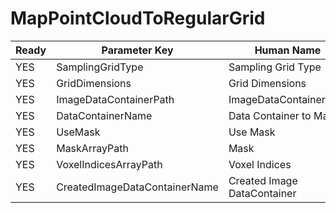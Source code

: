 # MapPointCloudToRegularGrid #

| Ready | Parameter Key | Human Name | Parameter Type | Parameter Class |
|-------|---------------|------------|-----------------|----------------|
| YES | SamplingGridType | Sampling Grid Type | ChoicesParameter::ValueType | ChoicesParameter |
| YES | GridDimensions | Grid Dimensions | VectorInt32Parameter::ValueType | VectorInt32Parameter |
| YES | ImageDataContainerPath | ImageDataContainerPath | DataPath | DataGroupSelectionParameter |
| YES | DataContainerName | Data Container to Map | DataPath | DataGroupSelectionParameter |
| YES | UseMask | Use Mask | bool | BoolParameter |
| YES | MaskArrayPath | Mask | DataPath | ArraySelectionParameter |
| YES | VoxelIndicesArrayPath | Voxel Indices | DataPath | ArrayCreationParameter |
| YES | CreatedImageDataContainerName | Created Image DataContainer | DataPath | DataGroupCreationParameter |

